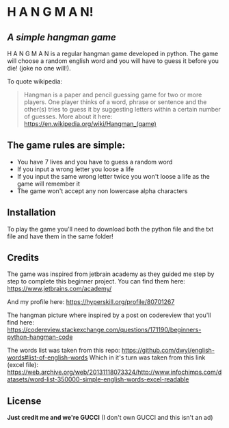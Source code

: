 # H A N G M A N!
## _A simple hangman game_

H A N G M A N is a regular hangman game  developed in python.
The game will choose a random english word and you will have to guess it before you die! (joke no one will!).

To quote wikipedia:
> Hangman is a paper and pencil guessing game 
> for two or more players.
> One player thinks of a word, phrase or sentence
> and the other(s) tries to guess it by suggesting 
> letters within a certain number of guesses.
More about it here: https://en.wikipedia.org/wiki/Hangman_(game)

## The game rules are simple:
- You have 7 lives and you have to guess a random word
- If you input a wrong letter you loose a life
- If you input the same wrong letter twice you won't loose a life as the game will remember it
- The game won't accept any non lowercase alpha characters

## Installation
To play the game you'll need to download both the python file and the txt file and have them in the same folder!

## Credits

The game was inspired from jetbrain academy as they guided me step by step to complete this beginner project.
You can find them here:
https://www.jetbrains.com/academy/

And my profile here:
https://hyperskill.org/profile/80701267

The hangman picture where inspired by a post on codereview that you'll find here:
https://codereview.stackexchange.com/questions/171190/beginners-python-hangman-code

The words list was taken from this repo:
https://github.com/dwyl/english-words#list-of-english-words
Which in it's turn was taken from this link (excel file):
https://web.archive.org/web/20131118073324/http://www.infochimps.com/datasets/word-list-350000-simple-english-words-excel-readable

## License
**Just credit me and we're GUCCI** (I don't own GUCCI and this isn't an ad)
